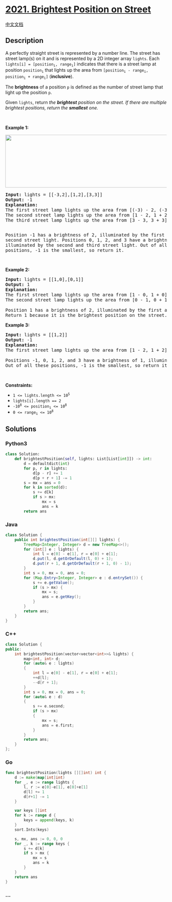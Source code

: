 # [2021. Brightest Position on Street](https://leetcode.com/problems/brightest-position-on-street)

[中文文档](/solution/2000-2099/2021.Brightest%20Position%20on%20Street/README.md)

## Description

<p>A perfectly straight street is represented by a number line. The street has street lamp(s) on it and is represented by a 2D integer array <code>lights</code>. Each <code>lights[i] = [position<sub>i</sub>, range<sub>i</sub>]</code> indicates that there is a street lamp at position <code>position<sub>i</sub></code> that lights up the area from <code>[position<sub>i</sub> - range<sub>i</sub>, position<sub>i</sub> + range<sub>i</sub>]</code> (<strong>inclusive</strong>).</p>

<p>The <strong>brightness</strong> of a position <code>p</code> is defined as the number of street lamp that light up the position <code>p</code>.</p>

<p>Given <code>lights</code>, return <em>the <strong>brightest</strong> position on the</em><em> street. If there are multiple brightest positions, return the <strong>smallest</strong> one.</em></p>

<p>&nbsp;</p>
<p><strong>Example 1:</strong></p>
<img src="https://fastly.jsdelivr.net/gh/doocs/leetcode@main/solution/2000-2099/2021.Brightest%20Position%20on%20Street/images/image-20210928155140-1.png" style="width: 700px; height: 165px;" />
<pre>
<strong>Input:</strong> lights = [[-3,2],[1,2],[3,3]]
<strong>Output:</strong> -1
<strong>Explanation:</strong>
The first street lamp lights up the area from [(-3) - 2, (-3) + 2] = [-5, -1].
The second street lamp lights up the area from [1 - 2, 1 + 2] = [-1, 3].
The third street lamp lights up the area from [3 - 3, 3 + 3] = [0, 6].

Position -1 has a brightness of 2, illuminated by the first and second street light.
Positions 0, 1, 2, and 3 have a brightness of 2, illuminated by the second and third street light.
Out of all these positions, -1 is the smallest, so return it.

</pre>

<p><strong>Example 2:</strong></p>

<pre>
<strong>Input:</strong> lights = [[1,0],[0,1]]
<strong>Output:</strong> 1
<strong>Explanation:</strong>
The first street lamp lights up the area from [1 - 0, 1 + 0] = [1, 1].
The second street lamp lights up the area from [0 - 1, 0 + 1] = [-1, 1].

Position 1 has a brightness of 2, illuminated by the first and second street light.
Return 1 because it is the brightest position on the street.
</pre>

<p><strong>Example 3:</strong></p>

<pre>
<strong>Input:</strong> lights = [[1,2]]
<strong>Output:</strong> -1
<strong>Explanation:</strong>
The first street lamp lights up the area from [1 - 2, 1 + 2] = [-1, 3].

Positions -1, 0, 1, 2, and 3 have a brightness of 1, illuminated by the first street light.
Out of all these positions, -1 is the smallest, so return it.
</pre>

<p>&nbsp;</p>
<p><strong>Constraints:</strong></p>

<ul>
	<li><code>1 &lt;= lights.length &lt;= 10<sup>5</sup></code></li>
	<li><code>lights[i].length == 2</code></li>
	<li><code>-10<sup>8</sup> &lt;= position<sub>i</sub> &lt;= 10<sup>8</sup></code></li>
	<li><code>0 &lt;= range<sub>i</sub> &lt;= 10<sup>8</sup></code></li>
</ul>

## Solutions

<!-- tabs:start -->

### **Python3**

```python
class Solution:
    def brightestPosition(self, lights: List[List[int]]) -> int:
        d = defaultdict(int)
        for p, r in lights:
            d[p - r] += 1
            d[p + r + 1] -= 1
        s = mx = ans = 0
        for k in sorted(d):
            s += d[k]
            if s > mx:
                mx = s
                ans = k
        return ans
```

### **Java**

```java
class Solution {
    public int brightestPosition(int[][] lights) {
        TreeMap<Integer, Integer> d = new TreeMap<>();
        for (int[] e : lights) {
            int l = e[0] - e[1], r = e[0] + e[1];
            d.put(l, d.getOrDefault(l, 0) + 1);
            d.put(r + 1, d.getOrDefault(r + 1, 0) - 1);
        }
        int s = 0, mx = 0, ans = 0;
        for (Map.Entry<Integer, Integer> e : d.entrySet()) {
            s += e.getValue();
            if (s > mx) {
                mx = s;
                ans = e.getKey();
            }
        }
        return ans;
    }
}
```

### **C++**

```cpp
class Solution {
public:
    int brightestPosition(vector<vector<int>>& lights) {
        map<int, int> d;
        for (auto& e : lights)
        {
            int l = e[0] - e[1], r = e[0] + e[1];
            ++d[l];
            --d[r + 1];
        }
        int s = 0, mx = 0, ans = 0;
        for (auto& e : d)
        {
            s += e.second;
            if (s > mx)
            {
                mx = s;
                ans = e.first;
            }
        }
        return ans;
    }
};
```

### **Go**

```go
func brightestPosition(lights [][]int) int {
	d := make(map[int]int)
	for _, e := range lights {
		l, r := e[0]-e[1], e[0]+e[1]
		d[l] += 1
		d[r+1] -= 1
	}

	var keys []int
	for k := range d {
		keys = append(keys, k)
	}
	sort.Ints(keys)

	s, mx, ans := 0, 0, 0
	for _, k := range keys {
		s += d[k]
		if s > mx {
			mx = s
			ans = k
		}
	}
	return ans
}
```

### **...**

```

```

<!-- tabs:end -->
